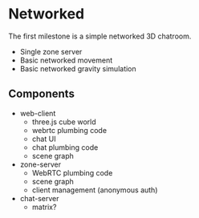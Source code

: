 # Networked

The first milestone is a simple networked 3D chatroom. 
- Single zone server
- Basic networked movement
- Basic networked gravity simulation

## Components
- web-client
    - three.js cube world
    - webrtc plumbing code
    - chat UI
    - chat plumbing code
    - scene graph
- zone-server
    - WebRTC plumbing code
    - scene graph
    - client management (anonymous auth)
- chat-server
    - matrix?